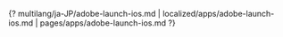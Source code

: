 {? multilang/ja-JP/adobe-launch-ios.md | localized/apps/adobe-launch-ios.md | pages/apps/adobe-launch-ios.md ?}
